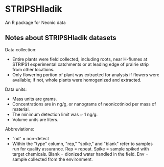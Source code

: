 # STRIPSHladik
An R package for Neonic data

## Notes about STRIPSHladik datasets

Data collection:

  - Entire plants were field collected, including roots, near H-flumes at STRIPS1 experimental catchments or at leading edge of prairie strip from other locations.
  - Only flowering portion of plant was extracted for analysis if flowers were available; if not, whole plants were homogenized and extracted.
  
Data units:

  - Mass units are grams.
  - Concentrations are in ng/g, or nanograms of neonicotiniod per mass of material.
  - The minimum detection limit was ~ 1 ng/g.
  - Volume units are liters.
  
Abbreviations:

  - “nd” = non-detect
  - Within the "type" column, "rep," "spike," and "blank" refer to samples  run for quality assurance. Rep = repeat. Spike = sample spiked with target chemicals. Blank = dionized water handled in the field. Env = sample collected from the environment.